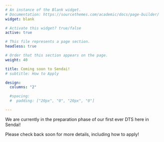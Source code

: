 ```yaml
---
# An instance of the Blank widget.
# Documentation: https://sourcethemes.com/academic/docs/page-builder/
widget: blank

# Activate this widget? true/false
active: true

# This file represents a page section.
headless: true

# Order that this section appears on the page.
weight: 40

title: Coming soon to Sendai!
# subtitle: How to Apply

design:
  columns: "2"

  #spacing:
  #  padding: ["20px", "0", "20px", "0"]

---
```


We are currently in the preparation phase of our first ever DTS here in Sendai!

Please check back soon for more details, including how to apply!

